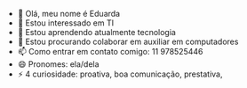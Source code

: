 - 👋 Olá, meu nome é Eduarda
- 👀 Estou interessado em TI
- 🌱 Estou aprendendo atualmente tecnologia 
- 💞️ Estou procurando colaborar em auxiliar em computadores 
- 📫 Como entrar em contato comigo: 11 978525446
- 😄 Pronomes: ela/dela 
- ⚡ 4 curiosidade: proativa, boa comunicação, prestativa, 

<!---
99Eduarda/99Eduarda is a ✨ special ✨ repository because its `README.md` (this file) appears on your GitHub profile.
You can click the Preview link to take a look at your changes.
--->
